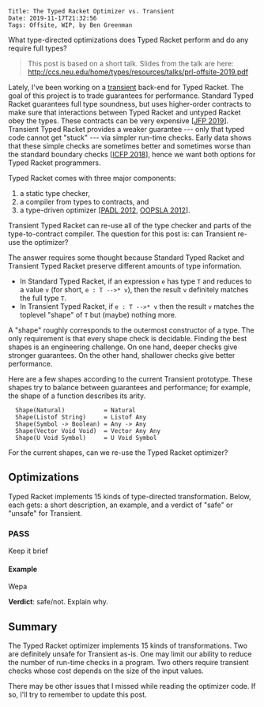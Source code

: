     Title: The Typed Racket Optimizer vs. Transient
    Date: 2019-11-17T21:32:56
    Tags: Offsite, WIP, by Ben Greenman

What type-directed optimizations does Typed Racket perform
 and do any require full types?

<!-- more -->

> This post is based on a short talk. Slides from the talk are here:
> <http://ccs.neu.edu/home/types/resources/talks/prl-offsite-2019.pdf>

Lately, I've been working on a [transient](https://dl.acm.org/citation.cfm?id=3009849)
 back-end for Typed Racket.
The goal of this project is to trade guarantees for performance.
Standard Typed Racket guarantees full type soundness, but uses higher-order
 contracts to make sure that interactions between Typed Racket and untyped
 Racket obey the types.
These contracts can be very expensive [[JFP 2019](https://doi.org/10.1017/S0956796818000217)].
Transient Typed Racket provides a weaker guarantee --- only that typed code
 cannot get "stuck" --- via simpler run-time checks.
Early data shows that these simple checks are sometimes better and sometimes
 worse than the standard boundary checks [[ICFP 2018](https://doi.org/10.1145/3236766)],
 hence we want both options for Typed Racket programmers.

Typed Racket comes with three major components:

1. a static type checker,
2. a compiler from types to contracts, and
3. a type-driven optimizer [[PADL 2012](https://www2.ccs.neu.edu/racket/pubs/padl12-stff.pdf), [OOPSLA 2012](https://doi.org/10.1145/2384616.2384629)].

Transient Typed Racket can re-use all of the type checker
 and parts of the type-to-contract compiler.
The question for this post is: can Transient re-use the optimizer?

The answer requires some thought because Standard Typed Racket and Transient
 Typed Racket preserve different amounts of type information.

- In Standard Typed Racket, if an expression `e` has type `T` and reduces
  to a value `v` (for short, `e : T -->* v`), then the result `v` definitely
  matches the full type `T`.
- In Transient Typed Racket, if `e : T -->* v` then the result `v` matches
  the toplevel "shape" of `T` but (maybe) nothing more.

A "shape" roughly corresponds to the outermost constructor of a type.
The only requirement is that every shape check is decidable.
Finding the best shapes is an engineering challenge.
On one hand, deeper checks give stronger guarantees.
On the other hand, shallower checks give better performance.

Here are a few shapes according to the current Transient prototype.
These shapes try to balance between guarantees and performance;
 for example, the shape of a function describes its arity.

```
  Shape(Natural)           = Natural
  Shape(Listof String)     = Listof Any
  Shape(Symbol -> Boolean) = Any -> Any
  Shape(Vector Void Void)  = Vector Any Any
  Shape(U Void Symbol)     = U Void Symbol
```

For the current shapes, can we re-use the Typed Racket optimizer?


## Optimizations

Typed Racket implements 15 kinds of type-directed transformation.
Below, each gets: a short description, an example, and a verdict of "safe"
 or "unsafe" for Transient.

### PASS

Keep it brief

#### Example

Wepa

**Verdict**: safe/not.
Explain why.


## Summary

The Typed Racket optimizer implements 15 kinds of transformations.
Two are definitely unsafe for Transient as-is.
One may limit our ability to reduce the number of run-time checks in a program.
Two others require transient checks whose cost depends on the size of the input values.

There may be other issues that I missed while reading the optimizer code.
If so, I'll try to remember to update this post.

